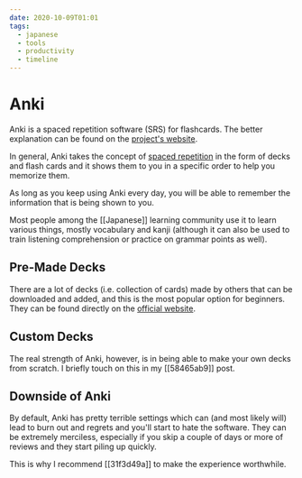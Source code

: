 ```yaml
---
date: 2020-10-09T01:01
tags:
  - japanese
  - tools
  - productivity
  - timeline
---
```


# Anki

Anki is a spaced repetition software (SRS) for flashcards. The better
explanation can be found on the [project's website](https://apps.ankiweb.net/).

In general, Anki takes the concept of [spaced repetition](https://en.wikipedia.org/wiki/Spaced_repetition)
in the form of decks and flash cards and it shows them to you in a specific
order to help you memorize them.

As long as you keep using Anki every day, you will be able to remember the
information that is being shown to you.

Most people among the [[Japanese]] learning community use it to learn various
things, mostly vocabulary and kanji (although it can also be used to train
listening comprehension or practice on grammar points as well).

## Pre-Made Decks

There are a lot of decks (i.e. collection of cards) made by others that can be
downloaded and added, and this is the most popular option for beginners. They
can be found directly on the [official website](https://ankiweb.net/shared/decks/japanese).

## Custom Decks

The real strength of Anki, however, is in being able to make your own decks
from scratch. I briefly touch on this in my [[58465ab9]] post.

## Downside of Anki

By default, Anki has pretty terrible settings which can (and most likely will)
lead to burn out and regrets and you'll start to hate the software. They can be
extremely merciless, especially if you skip a couple of days or more of reviews
and they start piling up quickly.

This is why I recommend [[31f3d49a]] to make the experience worthwhile.


